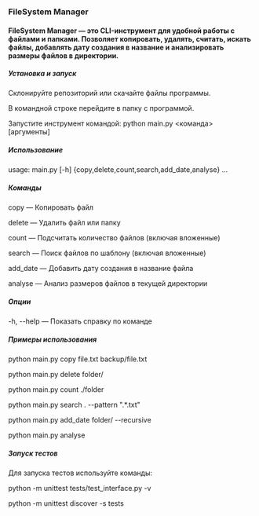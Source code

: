 ### FileSystem Manager
#### FileSystem Manager — это CLI-инструмент для удобной работы с файлами и папками. Позволяет копировать, удалять, считать, искать файлы, добавлять дату создания в название и анализировать размеры файлов в директории.

##### Установка и запуск
Склонируйте репозиторий или скачайте файлы программы.

В командной строке перейдите в папку с программой.

Запустите инструмент командой:
python main.py <команда> [аргументы]

##### Использование
usage: main.py [-h] {copy,delete,count,search,add_date,analyse} ...

##### Команды
copy — Копировать файл

delete — Удалить файл или папку

count — Подсчитать количество файлов (включая вложенные)

search — Поиск файлов по шаблону (включая вложенные)

add_date — Добавить дату создания в название файла

analyse — Анализ размеров файлов в текущей директории

##### Опции
-h, --help — Показать справку по команде

##### Примеры использования
python main.py copy file.txt backup/file.txt

python main.py delete folder/

python main.py count ./folder

python main.py search . --pattern ".*.txt"

python main.py add_date folder/ --recursive

python main.py analyse

##### Запуск тестов
Для запуска тестов используйте команды:

python -m unittest tests/test_interface.py -v

python -m unittest discover -s tests






